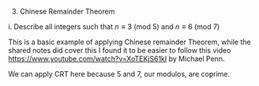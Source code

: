 3. Chinese Remainder Theorem 

i. Describe all integers such that $n \equiv 3$ (mod 5) and $n \equiv 6$ (mod 7) 

This is a basic example of applying Chinese remainder Theorem, while the shared notes did cover this I found it to be easier to follow this video https://www.youtube.com/watch?v=XoTEKjS61kI by Michael Penn.

We can apply CRT here because 5 and 7, our modulos, are coprime. 


